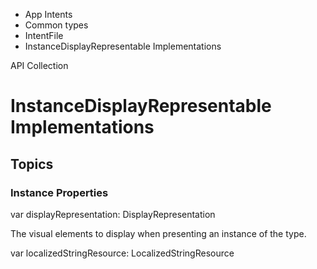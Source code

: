 

- App Intents
- Common types
- IntentFile
-  InstanceDisplayRepresentable Implementations 

API Collection

# InstanceDisplayRepresentable Implementations

## Topics

### Instance Properties

var displayRepresentation: DisplayRepresentation

The visual elements to display when presenting an instance of the type.

var localizedStringResource: LocalizedStringResource

